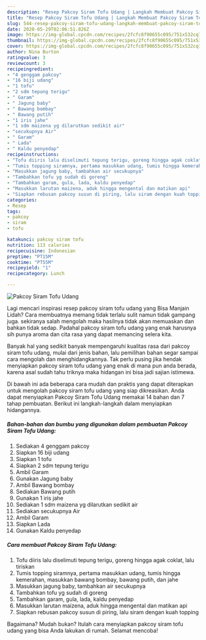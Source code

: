 ```yaml
---
description: "Resep Pakcoy Siram Tofu Udang | Langkah Membuat Pakcoy Siram Tofu Udang Yang Mudah Dan Praktis"
title: "Resep Pakcoy Siram Tofu Udang | Langkah Membuat Pakcoy Siram Tofu Udang Yang Mudah Dan Praktis"
slug: 544-resep-pakcoy-siram-tofu-udang-langkah-membuat-pakcoy-siram-tofu-udang-yang-mudah-dan-praktis
date: 2020-05-29T02:06:51.826Z
image: https://img-global.cpcdn.com/recipes/2fcfc8f90655c095/751x532cq70/pakcoy-siram-tofu-udang-foto-resep-utama.jpg
thumbnail: https://img-global.cpcdn.com/recipes/2fcfc8f90655c095/751x532cq70/pakcoy-siram-tofu-udang-foto-resep-utama.jpg
cover: https://img-global.cpcdn.com/recipes/2fcfc8f90655c095/751x532cq70/pakcoy-siram-tofu-udang-foto-resep-utama.jpg
author: Nina Burton
ratingvalue: 3
reviewcount: 3
recipeingredient:
- "4 genggam pakcoy"
- "16 biji udang"
- "1 tofu"
- "2 sdm tepung terigu"
- " Garam"
- " Jagung baby"
- " Bawang bombay"
- " Bawang putih"
- "1 iris jahe"
- "1 sdm maizena yg dilarutkan sedikit air"
- "secukupnya Air"
- " Garam"
- " Lada"
- " Kaldu penyedap"
recipeinstructions:
- "Tofu diiris lalu diselimuti tepung terigu, goreng hingga agak coklat, lalu tiriskan"
- "Tumis topping siramnya, pertama masukkan udang, tumis hingga kemerahan, masukkan bawang bombay, bawang putih, dan jahe"
- "Masukkan jagung baby, tambahkan air secukupnya"
- "Tambahkan tofu yg sudah di goreng"
- "Tambahkan garam, gula, lada, kaldu penyedap"
- "Masukkan larutan maizena, aduk hingga mengental dan matikan api"
- "Siapkan rebusan pakcoy susun di piring, lalu siram dengan kuah topping"
categories:
- Resep
tags:
- pakcoy
- siram
- tofu

katakunci: pakcoy siram tofu 
nutrition: 113 calories
recipecuisine: Indonesian
preptime: "PT15M"
cooktime: "PT55M"
recipeyield: "1"
recipecategory: Lunch

---
```



![Pakcoy Siram Tofu Udang](https://img-global.cpcdn.com/recipes/2fcfc8f90655c095/751x532cq70/pakcoy-siram-tofu-udang-foto-resep-utama.jpg)

Lagi mencari inspirasi resep pakcoy siram tofu udang yang Bisa Manjain Lidah? Cara membuatnya memang tidak terlalu sulit namun tidak gampang juga. sekiranya salah mengolah maka hasilnya tidak akan memuaskan dan bahkan tidak sedap. Padahal pakcoy siram tofu udang yang enak harusnya sih punya aroma dan cita rasa yang dapat memancing selera kita.



Banyak hal yang sedikit banyak mempengaruhi kualitas rasa dari pakcoy siram tofu udang, mulai dari jenis bahan, lalu pemilihan bahan segar sampai cara mengolah dan menghidangkannya. Tak perlu pusing jika hendak menyiapkan pakcoy siram tofu udang yang enak di mana pun anda berada, karena asal sudah tahu triknya maka hidangan ini bisa jadi sajian istimewa.


Di bawah ini ada beberapa cara mudah dan praktis yang dapat diterapkan untuk mengolah pakcoy siram tofu udang yang siap dikreasikan. Anda dapat menyiapkan Pakcoy Siram Tofu Udang memakai 14 bahan dan 7 tahap pembuatan. Berikut ini langkah-langkah dalam menyiapkan hidangannya.

<!--inarticleads1-->

##### Bahan-bahan dan bumbu yang digunakan dalam pembuatan Pakcoy Siram Tofu Udang:

1. Sediakan 4 genggam pakcoy
1. Siapkan 16 biji udang
1. Siapkan 1 tofu
1. Siapkan 2 sdm tepung terigu
1. Ambil  Garam
1. Gunakan  Jagung baby
1. Ambil  Bawang bombay
1. Sediakan  Bawang putih
1. Gunakan 1 iris jahe
1. Sediakan 1 sdm maizena yg dilarutkan sedikit air
1. Sediakan secukupnya Air
1. Ambil  Garam
1. Siapkan  Lada
1. Gunakan  Kaldu penyedap




<!--inarticleads2-->

##### Cara membuat Pakcoy Siram Tofu Udang:

1. Tofu diiris lalu diselimuti tepung terigu, goreng hingga agak coklat, lalu tiriskan
1. Tumis topping siramnya, pertama masukkan udang, tumis hingga kemerahan, masukkan bawang bombay, bawang putih, dan jahe
1. Masukkan jagung baby, tambahkan air secukupnya
1. Tambahkan tofu yg sudah di goreng
1. Tambahkan garam, gula, lada, kaldu penyedap
1. Masukkan larutan maizena, aduk hingga mengental dan matikan api
1. Siapkan rebusan pakcoy susun di piring, lalu siram dengan kuah topping




Bagaimana? Mudah bukan? Itulah cara menyiapkan pakcoy siram tofu udang yang bisa Anda lakukan di rumah. Selamat mencoba!
